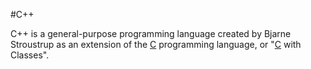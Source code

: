#C++

C++ is a general-purpose programming language created by Bjarne Stroustrup as an extension of the [C](/wiki/C) programming language, or "[C](/wiki/C) with Classes".